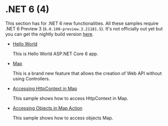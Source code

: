 # .NET 6 (4)

This section has for .NET 6 new functionalities. All these samples require .NET 6 Preview 3 (`6.0.100-preview.3.21181.5`). It's not officially out yet but you can get the nightly build version [here](https://github.com/dotnet/installer).

* [Hello World](hello-world)
  
  This is Hello World ASP.NET Core 6 app. 

* [Map](map)

  This is a brand new feature that allows the creation of Web API without using Controllers.
  
* [Accessing HttpContext in Map](map-2)

  This sample shows how to access HttpContext in Map.

* [Accessing Objects in Map Action](map-3)

  This sample shows how to access objects Map.